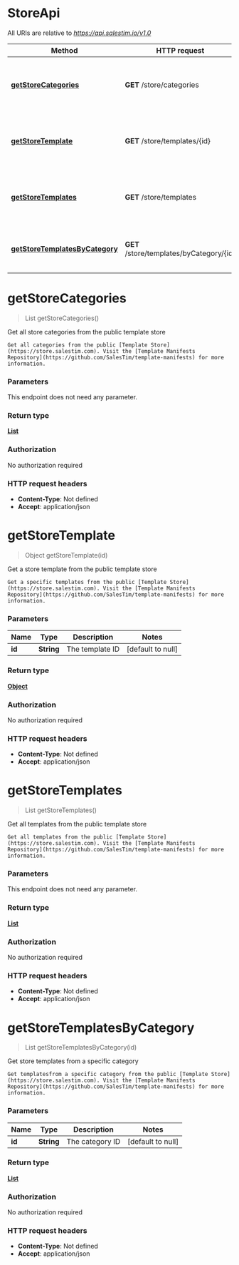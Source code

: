 # StoreApi

All URIs are relative to *https://api.salestim.io/v1.0*

Method | HTTP request | Description
------------- | ------------- | -------------
[**getStoreCategories**](StoreApi.md#getStoreCategories) | **GET** /store/categories | Get all store categories from the public template store
[**getStoreTemplate**](StoreApi.md#getStoreTemplate) | **GET** /store/templates/{id} | Get a store template from the public template store
[**getStoreTemplates**](StoreApi.md#getStoreTemplates) | **GET** /store/templates | Get all templates from the public template store
[**getStoreTemplatesByCategory**](StoreApi.md#getStoreTemplatesByCategory) | **GET** /store/templates/byCategory/{id} | Get store templates from a specific category


<a name="getStoreCategories"></a>
# **getStoreCategories**
> List getStoreCategories()

Get all store categories from the public template store

    Get all categories from the public [Template Store](https://store.salestim.com). Visit the [Template Manifests Repository](https://github.com/SalesTim/template-manifests) for more information.

### Parameters
This endpoint does not need any parameter.

### Return type

[**List**](..//Models/StoreCategory.md)

### Authorization

No authorization required

### HTTP request headers

- **Content-Type**: Not defined
- **Accept**: application/json

<a name="getStoreTemplate"></a>
# **getStoreTemplate**
> Object getStoreTemplate(id)

Get a store template from the public template store

    Get a specific templates from the public [Template Store](https://store.salestim.com). Visit the [Template Manifests Repository](https://github.com/SalesTim/template-manifests) for more information.

### Parameters

Name | Type | Description  | Notes
------------- | ------------- | ------------- | -------------
 **id** | **String**| The template ID | [default to null]

### Return type

[**Object**](..//Models/object.md)

### Authorization

No authorization required

### HTTP request headers

- **Content-Type**: Not defined
- **Accept**: application/json

<a name="getStoreTemplates"></a>
# **getStoreTemplates**
> List getStoreTemplates()

Get all templates from the public template store

    Get all templates from the public [Template Store](https://store.salestim.com). Visit the [Template Manifests Repository](https://github.com/SalesTim/template-manifests) for more information.

### Parameters
This endpoint does not need any parameter.

### Return type

[**List**](..//Models/object.md)

### Authorization

No authorization required

### HTTP request headers

- **Content-Type**: Not defined
- **Accept**: application/json

<a name="getStoreTemplatesByCategory"></a>
# **getStoreTemplatesByCategory**
> List getStoreTemplatesByCategory(id)

Get store templates from a specific category

    Get templatesfrom a specific category from the public [Template Store](https://store.salestim.com). Visit the [Template Manifests Repository](https://github.com/SalesTim/template-manifests) for more information.

### Parameters

Name | Type | Description  | Notes
------------- | ------------- | ------------- | -------------
 **id** | **String**| The category ID | [default to null]

### Return type

[**List**](..//Models/object.md)

### Authorization

No authorization required

### HTTP request headers

- **Content-Type**: Not defined
- **Accept**: application/json

